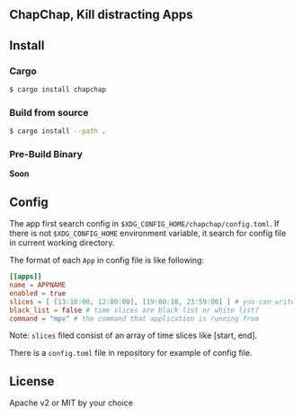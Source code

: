 ## ChapChap, Kill distracting Apps

## Install
### Cargo
```sh
$ cargo install chapchap
```

### Build from source
```sh
$ cargo install --path .
```

### Pre-Build Binary
**Soon**

## Config
The app first search config in `$XDG_CONFIG_HOME/chapchap/config.toml`.
If there is not `$XDG_CONFIG_HOME` environment variable, it search for config file
in current working directory.

The format of each `App` in config file is like following:
```toml
[[apps]]
name = APPNAME
enabled = true
slices = [ [13:10:00, 12:00:00], [19:00:10, 23:59:00] ] # you can write multiple time slice
black_list = false # time slices are black list or white list?
command = "mpv" # the command that application is running from
```
Note: `slices` filed consist of an array of time slices like [start,
end].

There is a `config.toml` file in repository for example of config file.

## License
Apache v2 or MIT by your choice
